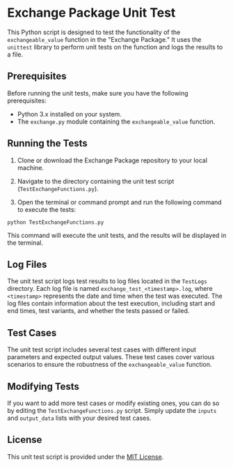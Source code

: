 # Exchange Package Unit Test

This Python script is designed to test the functionality of the `exchangeable_value` function in the "Exchange Package." It uses the `unittest` library to perform unit tests on the function and logs the results to a file.

## Prerequisites

Before running the unit tests, make sure you have the following prerequisites:

- Python 3.x installed on your system.
- The `exchange.py` module containing the `exchangeable_value` function.

## Running the Tests

1. Clone or download the Exchange Package repository to your local machine.

2. Navigate to the directory containing the unit test script (`TestExchangeFunctions.py`).

3. Open the terminal or command prompt and run the following command to execute the tests:

```python TestExchangeFunctions.py```

This command will execute the unit tests, and the results will be displayed in the terminal.

## Log Files

The unit test script logs test results to log files located in the `TestLogs` directory. Each log file is named `exchange_test_<timestamp>.log`, where `<timestamp>` represents the date and time when the test was executed. The log files contain information about the test execution, including start and end times, test variants, and whether the tests passed or failed.

## Test Cases

The unit test script includes several test cases with different input parameters and expected output values. These test cases cover various scenarios to ensure the robustness of the `exchangeable_value` function.

## Modifying Tests

If you want to add more test cases or modify existing ones, you can do so by editing the `TestExchangeFunctions.py` script. Simply update the `inputs` and `output_data` lists with your desired test cases.

## License

This unit test script is provided under the [MIT License](LICENSE).
